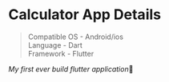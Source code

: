 # Calculator App Details

 > Compatible OS - Android/ios </br>
 > Language - Dart </br>
 > Framework - Flutter

_My first ever build flutter application_👾
